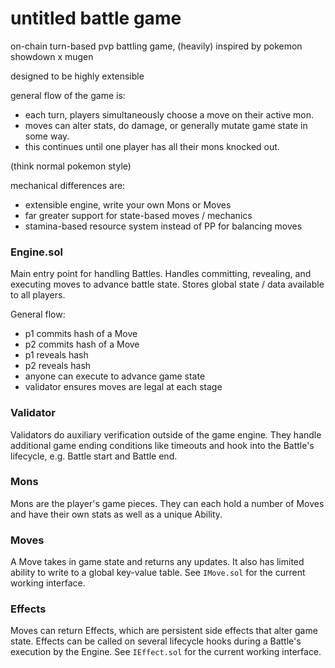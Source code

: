 # untitled battle game

on-chain turn-based pvp battling game, (heavily) inspired by pokemon showdown x mugen

designed to be highly extensible

general flow of the game is: 
- each turn, players simultaneously choose a move on their active mon.
- moves can alter stats, do damage, or generally mutate game state in some way.
- this continues until one player has all their mons knocked out.

(think normal pokemon style)

mechanical differences are:
- extensible engine, write your own Mons or Moves
- far greater support for state-based moves / mechanics
- stamina-based resource system instead of PP for balancing moves

### Engine.sol
Main entry point for handling Battles.
Handles committing, revealing, and executing moves to advance battle state.
Stores global state / data available to all players.

General flow:
- p1 commits hash of a Move
- p2 commits hash of a Move
- p1 reveals hash
- p2 reveals hash
- anyone can execute to advance game state
- validator ensures moves are legal at each stage

### Validator
Validators do auxiliary verification outside of the game engine. They handle additional game ending conditions like timeouts and hook into the Battle's lifecycle, e.g. Battle start and Battle end.

### Mons
Mons are the player's game pieces. They can each hold a number of Moves and have their own stats as well as a unique Ability.

### Moves
A Move takes in game state and returns any updates. It also has limited ability to write to a global key-value table. 
See `IMove.sol` for the current working interface.

### Effects
Moves can return Effects, which are persistent side effects that alter game state. Effects can be called on several lifecycle hooks during a Battle's execution by the Engine. See `IEffect.sol` for the current working interface.